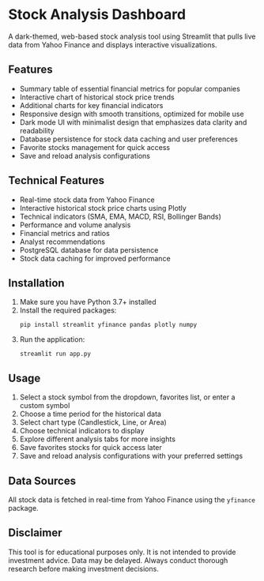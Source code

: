 # Stock Analysis Dashboard

A dark-themed, web-based stock analysis tool using Streamlit that pulls live data from Yahoo Finance and displays interactive visualizations.

## Features

- Summary table of essential financial metrics for popular companies
- Interactive chart of historical stock price trends
- Additional charts for key financial indicators
- Responsive design with smooth transitions, optimized for mobile use
- Dark mode UI with minimalist design that emphasizes data clarity and readability
- Database persistence for stock data caching and user preferences
- Favorite stocks management for quick access
- Save and reload analysis configurations

## Technical Features

- Real-time stock data from Yahoo Finance
- Interactive historical stock price charts using Plotly
- Technical indicators (SMA, EMA, MACD, RSI, Bollinger Bands)
- Performance and volume analysis
- Financial metrics and ratios
- Analyst recommendations
- PostgreSQL database for data persistence
- Stock data caching for improved performance

## Installation

1. Make sure you have Python 3.7+ installed
2. Install the required packages:
   ```
   pip install streamlit yfinance pandas plotly numpy
   ```
3. Run the application:
   ```
   streamlit run app.py
   ```

## Usage

1. Select a stock symbol from the dropdown, favorites list, or enter a custom symbol
2. Choose a time period for the historical data
3. Select chart type (Candlestick, Line, or Area)
4. Choose technical indicators to display
5. Explore different analysis tabs for more insights
6. Save favorites stocks for quick access later
7. Save and reload analysis configurations with your preferred settings

## Data Sources

All stock data is fetched in real-time from Yahoo Finance using the `yfinance` package.

## Disclaimer

This tool is for educational purposes only. It is not intended to provide investment advice. Data may be delayed. Always conduct thorough research before making investment decisions.
